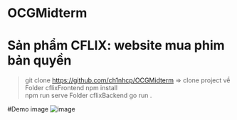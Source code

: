 # OCGMidterm

# Sản phẩm CFLIX: website mua phim bản quyền
> git clone https://github.com/ch1nhcp/OCGMidterm    => clone project về
> Folder cflixFrontend
  > npm install  
  > npm run serve
> Folder cflixBackend
  > go run . 

#Demo image
![image](https://user-images.githubusercontent.com/75044457/123942272-2c4d9a00-d9c5-11eb-9de6-90912a5d5cd0.png)
